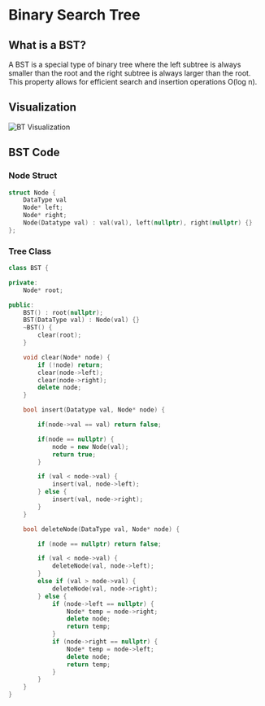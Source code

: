 # Binary Search Tree

## What is a BST?

A BST is a special type of binary tree where the left subtree is always smaller than the root and the right subtree is always larger than the root. This property allows for efficient search and insertion operations O(log n).

## Visualization

![BT Visualization](https://media.geeksforgeeks.org/wp-content/cdn-uploads/20221215114732/bst-21.png "Binary Search Tree")

## BST Code


### Node Struct

```cpp
struct Node {
    DataType val
    Node* left;
    Node* right;
    Node(Datatype val) : val(val), left(nullptr), right(nullptr) {}
};
```
### Tree Class

```cpp
class BST {

private:
    Node* root;

public:
    BST() : root(nullptr);
    BST(DataType val) : Node(val) {}
    ~BST() {
        clear(root);
    }

    void clear(Node* node) {
        if (!node) return;
        clear(node->left);
        clear(node->right);
        delete node;
    }

    bool insert(Datatype val, Node* node) {

        if(node->val == val) return false;

        if(node == nullptr) {
            node = new Node(val);
            return true;
        }

        if (val < node->val) {
            insert(val, node->left);
        } else {
            insert(val, node->right);
        }
    }

    bool deleteNode(DataType val, Node* node) {

        if (node == nullptr) return false;

        if (val < node->val) {
            deleteNode(val, node->left);
        }
        else if (val > node->val) {
            deleteNode(val, node->right);
        } else {
            if (node->left == nullptr) {
                Node* temp = node->right;
                delete node;
                return temp;
            }
            if (node->right == nullptr) {
                Node* temp = node->left;
                delete node;
                return temp;
            }
        }
    }
}
```
